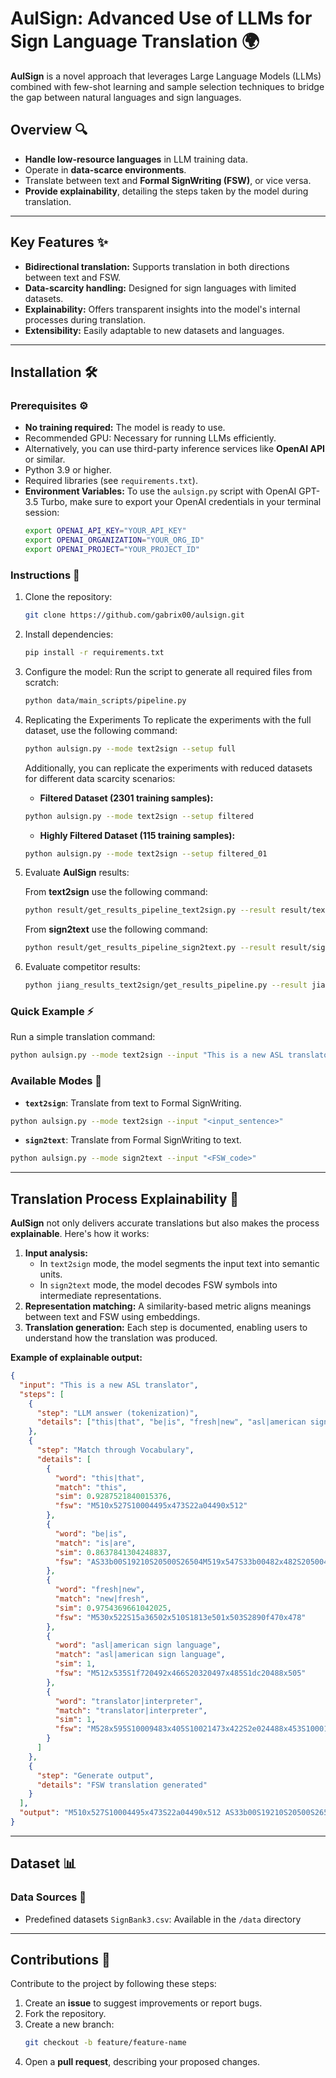 # AulSign: Advanced Use of LLMs for Sign Language Translation 🌍

**AulSign** is a novel approach that leverages Large Language Models (LLMs) combined with few-shot learning and sample selection techniques to bridge the gap between natural languages and sign languages.

## **Overview** 🔍

* **Handle low-resource languages** in LLM training data.
* Operate in **data-scarce environments**.
* Translate between text and **Formal SignWriting (FSW)**, or vice versa.
* **Provide explainability**, detailing the steps taken by the model during translation.

---

## **Key Features** ✨

* **Bidirectional translation:** Supports translation in both directions between text and FSW.
* **Data-scarcity handling:** Designed for sign languages with limited datasets.
* **Explainability:** Offers transparent insights into the model's internal processes during translation.
* **Extensibility:** Easily adaptable to new datasets and languages.

---

## **Installation** 🛠️

### **Prerequisites** ⚙️

* **No training required:** The model is ready to use.
* Recommended GPU: Necessary for running LLMs efficiently.
* Alternatively, you can use third-party inference services like **OpenAI API** or similar.
* Python 3.9 or higher.
* Required libraries (see `requirements.txt`).
* **Environment Variables:**
  To use the `aulsign.py` script with OpenAI GPT-3.5 Turbo, make sure to export your OpenAI credentials in your terminal session:
  ```bash
  export OPENAI_API_KEY="YOUR_API_KEY"
  export OPENAI_ORGANIZATION="YOUR_ORG_ID"
  export OPENAI_PROJECT="YOUR_PROJECT_ID"
  ```

### **Instructions** 📜

1. Clone the repository:

   ```bash
   git clone https://github.com/gabrix00/aulsign.git
   ```
2. Install dependencies:

   ```bash
   pip install -r requirements.txt
   ```
3. Configure the model:
   Run the script to generate all required files from scratch:

   ```bash
   python data/main_scripts/pipeline.py
   ```
4. Replicating the Experiments
   To replicate the experiments with the full dataset, use the following command:

   ```bash
   python aulsign.py --mode text2sign --setup full
   ```

   Additionally, you can replicate the experiments with reduced datasets for different data scarcity scenarios:

   * **Filtered Dataset (2301 training samples):**

   ```bash
   python aulsign.py --mode text2sign --setup filtered
   ```

   * **Highly Filtered Dataset (115 training samples):**

   ```bash
   python aulsign.py --mode text2sign --setup filtered_01
   ```
5. Evaluate **AulSign** results:

   From **text2sign** use the following command:
   ```bash
   python result/get_results_pipeline_text2sign.py --result result/text2sign_{current_datetime}/result_{current_datetime}.csv
   ```
   From **sign2text** use the following command:
   ```bash
   python result/get_results_pipeline_sign2text.py --result result/sign2text_{current_datetime}/result_{current_datetime}.csv
   ```
6. Evaluate competitor results:
   ```bash
   python jiang_results_text2sign/get_results_pipeline.py --result jiang_results_text2sign/{folder_name}/predictions.csv
   ```



### **Quick Example** ⚡

Run a simple translation command:

```bash
python aulsign.py --mode text2sign --input "This is a new ASL translator" 
```

### **Available Modes** 🔄

* **`text2sign`**: Translate from text to Formal SignWriting.

```bash
python aulsign.py --mode text2sign --input "<input_sentence>" 
```

* **`sign2text`**: Translate from Formal SignWriting to text.

```bash
python aulsign.py --mode sign2text --input "<FSW_code>"
```

---

## **Translation Process Explainability** 🧠

**AulSign** not only delivers accurate translations but also makes the process **explainable**. Here's how it works:

1. **Input analysis:**
   * In `text2sign` mode, the model segments the input text into semantic units.
   * In `sign2text` mode, the model decodes FSW symbols into intermediate representations.
2. **Representation matching:** A similarity-based metric aligns meanings between text and FSW using embeddings.
3. **Translation generation:** Each step is documented, enabling users to understand how the translation was produced.

**Example of explainable output:**

```json
{
  "input": "This is a new ASL translator",
  "steps": [
    {
      "step": "LLM answer (tokenization)",
      "details": ["this|that", "be|is", "fresh|new", "asl|american sign language", "translator|interpreter"]
    },
    {
      "step": "Match through Vocabulary",
      "details": [
        {
          "word": "this|that", 
          "match": "this", 
          "sim": 0.9287521840015376, 
          "fsw": "M510x527S10004495x473S22a04490x512"
        },
        {
          "word": "be|is", 
          "match": "is|are", 
          "sim": 0.8637841304248837, 
          "fsw": "AS33b00S19210S20500S26504M519x547S33b00482x482S20500466x512S26504464x532S19210498x511"
        },
        {
          "word": "fresh|new", 
          "match": "new|fresh", 
          "sim": 0.9754369661042025, 
          "fsw": "M530x522S15a36502x510S1813e501x503S2890f470x478"
        },
        {
          "word": "asl|american sign language", 
          "match": "asl|american sign language", 
          "sim": 1, 
          "fsw": "M512x535S1f720492x466S20320497x485S1dc20488x505"
        },
        {
          "word": "translator|interpreter", 
          "match": "translator|interpreter", 
          "sim": 1, 
          "fsw": "M528x595S10009483x405S10021473x422S2e024488x453S10001491x488S10029493x504S15a48477x548S15a40515x548S22a14476x580S22a04515x580"
        }
      ]
    },
    {
      "step": "Generate output",
      "details": "FSW translation generated"
    }
  ],
  "output": "M510x527S10004495x473S22a04490x512 AS33b00S19210S20500S26504M519x547S33b00482x482S20500466x512S26504464x532S19210498x511 M530x522S15a36502x510S1813e501x503S2890f470x478 M512x535S1f720492x466S20320497x485S1dc20488x505 M528x595S10009483x405S10021473x422S2e024488x453S10001491x488S10029493x504S15a48477x548S15a40515x548S22a14476x580S22a04515x580"
}

```

---

## **Dataset** 📊

### **Data Sources** 📁

* Predefined datasets `SignBank3.csv`: Available in the `/data` directory

---

## **Contributions** 🤝

Contribute to the project by following these steps:

1. Create an **issue** to suggest improvements or report bugs.
2. Fork the repository.
3. Create a new branch:
   ```bash
   git checkout -b feature/feature-name
   ```
4. Open a **pull request**, describing your proposed changes.

